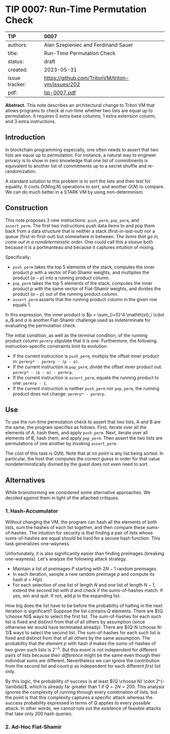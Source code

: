 # TIP 0007: Run-Time Permutation Check

| TIP            | 0007                                               |
|:---------------|:---------------------------------------------------|
| authors:       | Alan Szepieniec and Ferdinand Sauer                |
| title:         | Run-Time Permutation Check                         |
| status:        | draft                                              |
| created:       | 2023-05-31                                         |
| issue tracker: | <https://github.com/TritonVM/triton-vm/issues/202> |
| pdf:           | [tip-0007.pdf](tip-0007.pdf)                       |

**Abstract.**
This note describes an architectural change to Triton VM that allows programs to check at run-time whether two lists are equal up to permutation. It requires 0 extra base columns, 1 extra extension column, and 3 extra instructions.

## Introduction

In blockchain programming especially, one often needs to assert that two lists are equal up to permutation. For instance, a natural way to engineer privacy is to show in zero knowledge that one list of commitments is equivalent to another list of commitments up to a secret shuffle and re-randomization.

A standard solution to this problem is to sort the lists and then test for equality. It costs $O(N \log N)$ operations to sort, and another $O(N)$ to compare. We can do much better in a STARK VM by using non-determinism.

## Construction

This note proposes 3 new instructions: `push_perm`, `pop_perm`, and `assert_perm`. The first two instructions push data items to and pop them back from a data structure that is neither a stack (first-in-last-out) nor a queue (first-in-first-out) but somewhere in between. *The items that go in, come out in a nondeterministic order.* One could call this a *stueue* both because it is a portmanteau and because it captures intuition of mixing.

Specifically:

 - `push_perm` takes the top 5 elements of the stack, computes the inner product $p$ with a vector of Fiat-Shamir weights, and multiplies the product $(\alpha - p)$ into a running product column.
 - `pop_perm` takes the top 5 elements of the stack, computes the inner product $p$ with the same vector of Fiat-Shamir weights, and divides the product $(\alpha - p)$ out of the running product column.
 - `assert_perm` asserts that the running product column in the given row equals 1.

In this expression, the inner product is $p = \sum_{i=0}^4 \mathtt{st}_i \cdot a_i$ and $\alpha$ is another Fiat-Shamir challenge used as indeterminate for evaluating the permutation check.

The initial condition, as well as the terminal condition, of the running product column `permrp` stipulate that it is one. Furthermore, the following instruction-specific constraints limit its evolution:

 - If the current instruction is `push_perm`, multiply the offset inner product in: `permrp* - permrp ​⋅ (p - α)`.
 - If the current instruction is `pop_perm`, divide the offset inner product out: `permrp* ​⋅ (p - α) - permrp`.
 - If the current instruction is `assert_perm`, equate the running product to one: `permrp - 1`.
 - If the current instruction is neither `push_perm` nor `pop_perm`, the running product does not change: `permrp* - permrp`.

## Use

To use the run-time permutation check to assert that two lists, A and B are the same, the program specifies as follows. First, iterate over all the elements of A, hash them, and apply `push_perm`. Next, iterate over all elements of B, hash them, and apply `pop_perm`. Then assert the two lists are permutations of one another by invoking `assert_perm`.

The cost of this task is $O(N)$. Note that at no point is any list being sorted. In particular, the host that computes the correct guess in order for that value nondeterminstically divined by the guest does not even need to sort.

## Alternatives

While brainstorming we considered some alternative approaches. We decided against them in light of the attached critiques.

### 1. Hash-Accumulator

Without changing the VM, the program can hash all the elements of both lists, sum the hashes of each list together, and then compare these sums-of-hashes. The intuition for security is that finding a pair of lists whose sums-of-hashes are equal should be hard for a secure hash function. This task generalizes one-wayness.

Unfortunately, it is also significantly easier than finding preimages (breaking one-wayness). Let's analyze the following attack strategy.

 - Maintain a list of preimages $P$ starting with $2N-1$ random preimages.
 - In each iteration, sample a new random preimage $p$ and compute its hash $d = H(p)$.
 - For each selection of one list of length $N$ and one list of length $N-1$, extend the second list with $d$ and check if the sums-of-hashes match. If yes, win and quit. If not, add $p$ to the expanding list.

How big does the list have to be before the probability of halting in the next iteration is significant? Suppose the list contains $Q$ elements. There are ${Q \choose N}$ ways to select the first list. The sum-of-hashes for each such list is fixed and distinct from that of all others by assumption (since otherwise we would have terminated already). There are ${Q-N \choose N-1}$ ways to select the second list. The sum-of-hashes for each such list is fixed and distinct from that of all others by the same assumption. The probability that the element $p$ with hash $d$ makes the sums-of-hashes of two given such lists is $2^{-\lambda}$. But this event is not independent for different pairs of lists because their *difference* might be the same even though their individual sums are different. Nevertheless we can ignore the contribution from the second list and count $p$ as independent for each different *first* list only.

By this logic, the probability of success is at least ${Q \choose N} \cdot 2^{-\lambda}$, which is already far greater than 1 if $Q = 2N = 200$. This analysis ignores the complexity of running through every combination of lists, but the point is that this complexity captures a specific attack whereas the success probability expressed in terms of $Q$ applies to every possible attack. In other words, we cannot rule out the existence of feasible attacks that take only $200$ hash queries.

### 2. Ad-Hoc Fiat-Shamir

